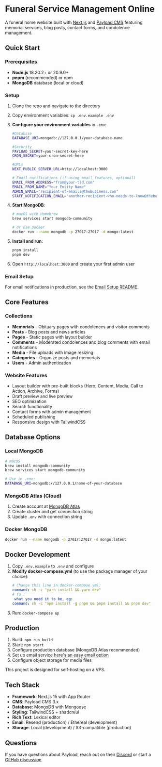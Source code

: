 # Funeral Service Management Online

A funeral home website built with [Next.js](https://nextjs.org) and [Payload CMS](https://payloadcms.com) featuring memorial services, blog posts, contact forms, and condolence management.

## Quick Start

### Prerequisites

- **Node.js** 18.20.2+ or 20.9.0+
- **pnpm** (recommended) or npm
- **MongoDB** database (local or cloud)

### Setup

1. Clone the repo and navigate to the directory
2. Copy environment variables: `cp .env.example .env`
3. **Configure your environment variables** in `.env`:
   ```bash
   #Database
   DATABASE_URI=mongodb://127.0.0.1/your-database-name
   
   #Security
   PAYLOAD_SECRET=your-secret-key-here
   CRON_SECRET=your-cron-secret-here
   
   #URLs
   NEXT_PUBLIC_SERVER_URL=http://localhost:3000
   
   # Email notifications (if using email features, optional)
   EMAIL_FROM_ADDRESS="from@your-tld.com"
   EMAIL_FROM_NAME="Your Entity Name"
   ADMIN_EMAIL="recipient-of-emails@thebusiness.com"
   STAFF_NOTIFICATION_EMAIL="another-recipient-who-needs-to-know@thebusiness.com"
   ```

4. **Start MongoDB**:
   ```bash
   # macOS with Homebrew
   brew services start mongodb-community
   
   # Or use Docker
   docker run --name mongodb -p 27017:27017 -d mongo:latest
   ```

5. **Install and run**:
   ```bash
   pnpm install
   pnpm dev
   ```

6. Open `http://localhost:3000` and create your first admin user

### Email Setup

For email notifications in production, see the [Email Setup README](./EMAIL_SETUP_README.md).

## Core Features

### Collections

- **Memorials** - Obituary pages with condolences and visitor comments
- **Posts** - Blog posts and news articles  
- **Pages** - Static pages with layout builder
- **Comments** - Moderated condolences and blog comments with email notifications
- **Media** - File uploads with image resizing
- **Categories** - Organize posts and memorials
- **Users** - Admin authentication

### Website Features

- Layout builder with pre-built blocks (Hero, Content, Media, Call to Action, Archive, Forms)
- Draft preview and live preview
- SEO optimization
- Search functionality
- Contact forms with admin management
- Scheduled publishing
- Responsive design with TailwindCSS

## Database Options

### Local MongoDB
```bash
# macOS
brew install mongodb-community
brew services start mongodb-community

# Use in .env:
DATABASE_URI=mongodb://127.0.0.1/name-of-your-database
```

### MongoDB Atlas (Cloud)
1. Create account at [MongoDB Atlas](https://www.mongodb.com/atlas)
2. Create cluster and get connection string
3. Update `.env` with connection string

### Docker MongoDB
```bash
docker run --name mongodb -p 27017:27017 -d mongo:latest
```

## Docker Development

1. Copy `.env.example` to `.env` and configure
2. **Modify docker-compose.yml** (to use the package manager of your choice):
   ```yaml
   # Change this line in docker-compose.yml:
   command: sh -c "yarn install && yarn dev"
   # To :
    what you need it to be, eg:
   command: sh -c "npm install -g pnpm && pnpm install && pnpm dev"
   ```
3. Run: `docker-compose up`

## Production

1. Build: `npm run build`
2. Start: `npm start`
3. Configure production database (MongoDB Atlas recommended)
4. Set up email service [here's an easy email option](./EMAIL_SETUP_README.md)
5. Configure object storage for media files

This project is designed for self-hosting on a VPS.

## Tech Stack

- **Framework**: Next.js 15 with App Router
- **CMS**: Payload CMS 3.x
- **Database**: MongoDB with Mongoose
- **Styling**: TailwindCSS + shadcn/ui
- **Rich Text**: Lexical editor
- **Email**: Resend (production) / Ethereal (development)
- **Storage**: Local (development) / S3-compatible (production)

## Questions

If you have questions about Payload, reach out on their [Discord](https://discord.com/invite/payload) or start a [GitHub discussion](https://github.com/payloadcms/payload/discussions).
